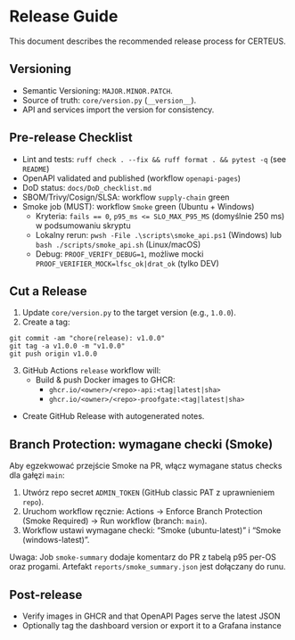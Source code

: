 # Release Guide

This document describes the recommended release process for CERTEUS.

## Versioning

- Semantic Versioning: `MAJOR.MINOR.PATCH`.
- Source of truth: `core/version.py` (`__version__`).
- API and services import the version for consistency.

## Pre-release Checklist

- Lint and tests: `ruff check . --fix && ruff format . && pytest -q` (see `README`)
- OpenAPI validated and published (workflow `openapi-pages`)
- DoD status: `docs/DoD_checklist.md`
- SBOM/Trivy/Cosign/SLSA: workflow `supply-chain` green
- Smoke job (MUST): workflow `Smoke` green (Ubuntu + Windows)
  - Kryteria: `fails == 0`, `p95_ms <= SLO_MAX_P95_MS` (domyślnie 250 ms) w podsumowaniu skryptu
  - Lokalny rerun: `pwsh -File .\scripts\smoke_api.ps1` (Windows) lub `bash ./scripts/smoke_api.sh` (Linux/macOS)
  - Debug: `PROOF_VERIFY_DEBUG=1`, możliwe mocki `PROOF_VERIFIER_MOCK=lfsc_ok|drat_ok` (tylko DEV)

## Cut a Release

1. Update `core/version.py` to the target version (e.g., `1.0.0`).
2. Create a tag:

```
git commit -am "chore(release): v1.0.0"
git tag -a v1.0.0 -m "v1.0.0"
git push origin v1.0.0
```

3. GitHub Actions `release` workflow will:
   - Build & push Docker images to GHCR:
     - `ghcr.io/<owner>/<repo>-api:<tag|latest|sha>`
     - `ghcr.io/<owner>/<repo>-proofgate:<tag|latest|sha>`
  - Create GitHub Release with autogenerated notes.

## Branch Protection: wymagane checki (Smoke)

Aby egzekwować przejście Smoke na PR, włącz wymagane status checks dla gałęzi `main`:

1) Utwórz repo secret `ADMIN_TOKEN` (GitHub classic PAT z uprawnieniem `repo`).
2) Uruchom workflow ręcznie: Actions → Enforce Branch Protection (Smoke Required) → Run workflow (branch: `main`).
3) Workflow ustawi wymagane checki: “Smoke (ubuntu-latest)” i “Smoke (windows-latest)”.

Uwaga: Job `smoke-summary` dodaje komentarz do PR z tabelą p95 per-OS oraz progami. Artefakt `reports/smoke_summary.json` jest dołączany do runu.

## Post-release

- Verify images in GHCR and that OpenAPI Pages serve the latest JSON
- Optionally tag the dashboard version or export it to a Grafana instance
